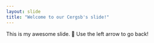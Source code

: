 ```yaml
---
layout: slide
title: "Welcome to our Cergsb's slide!"
---
```

This is my awesome slide. 🎉
Use the left arrow to go back!
